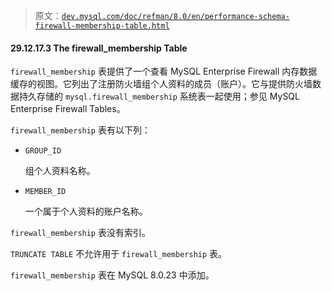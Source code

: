 > 原文：[`dev.mysql.com/doc/refman/8.0/en/performance-schema-firewall-membership-table.html`](https://dev.mysql.com/doc/refman/8.0/en/performance-schema-firewall-membership-table.html)

#### 29.12.17.3 The firewall_membership Table

`firewall_membership` 表提供了一个查看 MySQL Enterprise Firewall 内存数据缓存的视图。它列出了注册防火墙组个人资料的成员（账户）。它与提供防火墙数据持久存储的 `mysql.firewall_membership` 系统表一起使用；参见 MySQL Enterprise Firewall Tables。

`firewall_membership` 表有以下列：

+   `GROUP_ID`

    组个人资料名称。

+   `MEMBER_ID`

    一个属于个人资料的账户名称。

`firewall_membership` 表没有索引。

`TRUNCATE TABLE` 不允许用于 `firewall_membership` 表。

`firewall_membership` 表在 MySQL 8.0.23 中添加。
